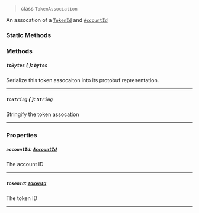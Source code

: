 > class `TokenAssociation`

An assocation of a [`TokenId`](reference/token/TokenId.md) and 
[`AccountId`](reference/cryptocurrency/AccountId.md)

### Static Methods

### Methods

##### `toBytes` ( ): `bytes`

Serialize this token assocaiton into its protobuf representation.

---

##### `toString` ( ): `String`

Stringify the token assocation

---

### Properties

##### `accountId`: [`AccountId`](reference/cryptocurrency/AccountId.md)

The account ID

---

##### `tokenId`: [`TokenId`](reference/token/TokenId.md)

The token ID

---
